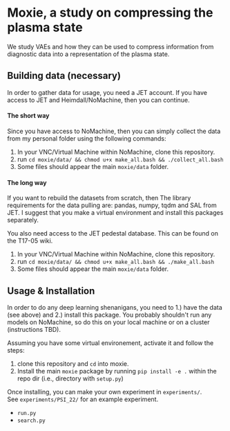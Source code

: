 # Moxie, a study on compressing the plasma state

We study VAEs and how they can be used to compress information from diagnostic data into a representation of the plasma state.


## Building data (necessary)

In order to gather data for usage, you need a JET account. If you have access to JET and Heimdall/NoMachine, then you can continue.

#### The short way

Since you have access to NoMachine, then you can simply collect the data from my personal folder using the following commands:

1. In your VNC/Virtual Machine within NoMachine, clone this repository.
2. run `cd moxie/data/ && chmod u+x make_all.bash && ./collect_all.bash`
3. Some files should appear the main `moxie/data` folder.

#### The long way
If you want to rebuild the datasets from scratch, then
The library requirements for the data pulling are: pandas, numpy, tqdm and SAL from JET. I suggest that you make a virtual environment and install this packages separately.

You also need access to the JET pedestal database. This can be found on the T17-05 wiki.

1. In your VNC/Virtual Machine within NoMachine, clone this repository.
2. run `cd moxie/data/ && chmod u+x make_all.bash && ./make_all.bash`
3. Some files should appear the main `moxie/data` folder.


## Usage & Installation

In order to do any deep learning shenanigans, you need to 1.) have the data (see above) and 2.) install this package. You probably shouldn't run any models on NoMachine, so do this on your local machine or on a cluster (instructions TBD).

Assuming you have some virtual environement, activate it and follow the steps:

1. clone this repository and `cd` into moxie.
2. Install the main `moxie` package by running `pip install -e .` within the repo dir (i.e., directory with `setup.py`)


Once installing, you can make your own experiment in `experiments/`.  
See `experiments/PSI_22/` for an example experiment.
- `run.py`
- `search.py`
